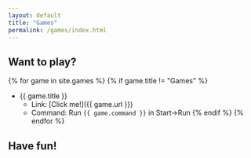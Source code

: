 ```yaml
---
layout: default
title: "Games"
permalink: /games/index.html
---
```

## Want to play?

{% for game in site.games %}
{% if game.title != "Games" %}
* {{ game.title }}
    * Link: [Click me!]({{ game.url }})
    * Command: Run `{{ game.command }}` in Start->Run
{% endif %}
{% endfor %}

## Have fun!